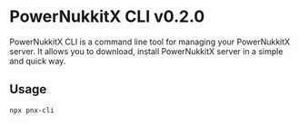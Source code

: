 # PowerNukkitX CLI v0.2.0

PowerNukkitX CLI is a command line tool for managing your PowerNukkitX server. It allows you to download, install PowerNukkitX server in a simple and quick way.

## Usage

```shell
npx pnx-cli
```